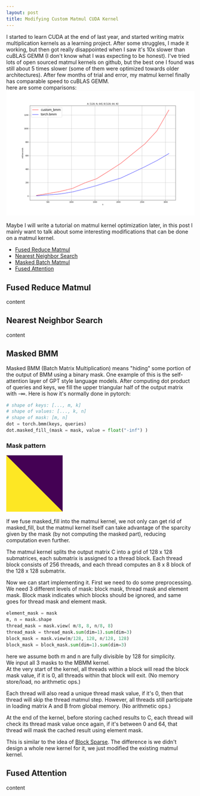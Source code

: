 ```yaml
---
layout: post
title: Modifying Custom Matmul CUDA Kernel
---
```


I started to learn CUDA at the end of last year, and started writing matrix multiplication kernels as a learning project. After some struggles, I made it working, but then got really disappointed when I saw it's 10x slower than cuBLAS GEMM (I don't know what I was expecting to be honest). I've tried lots of open sourced matmul kernels on github, but the best one I found was still about 5 times slower (some of them were optimized towards older architectures). After few months of trial and error, my matmul kernel finally has comparable speed to cuBLAS GEMM.  
here are some comparisons:  
![bmm_1](https://raw.githubusercontent.com/DeMoriarty/custom_matmul_kernels/main/imgs/bmm_1.png "BMM1")  

Maybe I will write a tutorial on matmul kernel optimization later, in this post I mainly want to talk about some interesting modifications that can be done on a matmul kernel.
- [Fused Reduce Matmul](#fused-reduce-matmul)
- [Nearest Neighbor Search](#nearest-neighbor-search)
- [Masked Batch Matmul](#masked-bmm)
- [Fused Attention](#fused-attention)  

## Fused Reduce Matmul
content  

## Nearest Neighbor Search
content  

## Masked BMM
Masked BMM (Batch Matrix Multiplication) means "hiding" some portion of the output of BMM using a binary mask. One example of this is the self-attention layer of GPT style language models. After computing dot product of queries and keys, we fill the upper triangular half of the output matrix with -∞. Here is how it's normally done in pytorch:  
```python
# shape of keys: [..., m, k]
# shape of values: [..., k, n]
# shape of mask: [m, n]
dot = torch.bmm(keys, queries)
dot.masked_fill_(mask = mask, value = float("-inf") )
```  
### Mask pattern

<img src="https://raw.githubusercontent.com/DeMoriarty/custom_matmul_kernels/main/imgs/mask2.png" width="30%" />

If we fuse masked_fill into the matmul kernel, we not only can get rid of masked_fill, but the matmul kernel itself can take advantage of the sparcity given by the mask (by not computing the masked part), reducing computation even further.  

The matmul kernel splits the output matrix C into a grid of 128 x 128 submatrices, each submatrix is assigned to a thread block. Each thread block consists of 256 threads, and each thread computes an 8 x 8 block of the 128 x 128 submatrix.  

Now we can start implementing it. First we need to do some preprocessing. We need 3 different levels of mask: block mask, thread mask and element mask. Block mask indicates which blocks should be ignored, and same goes for thread mask and element mask.  
```python
element_mask = mask
m, n = mask.shape
thread_mask = mask.view( m/8, 8, n/8, 8)
thread_mask = thread_mask.sum(dim=1).sum(dim=3)
block_mask = mask.view(m/128, 128, n/128, 128)
block_mask = block_mask.sum(dim=1).sum(dim=3)
```  
here we assume both m and n are fully divisible by 128 for simplicity.  
We input all 3 masks to the MBMM kernel.  
At the very start of the kernel, all threads within a block will read the block mask value, if it is 0, all threads within that block will exit.  (No memory store/load, no arithmetic ops.)  

Each thread will also read a unique thread mask value, if it's 0, then that thread will skip the thread matmul step. However, all threads still participate in loading matrix A and B from global memory. (No arithmetic ops.)  

At the end of the kernel, before storing cached results to C, each thread will check its thread mask value once again, if it's between 0 and 64, that thread will mask the cached result using element mask.  

This is similar to the idea of [Block Sparse](https://github.com/openai/blocksparse). The difference is we didn't design a whole new kernel for it, we just modified the existing matmul kernel.
## Fused Attention
content  

